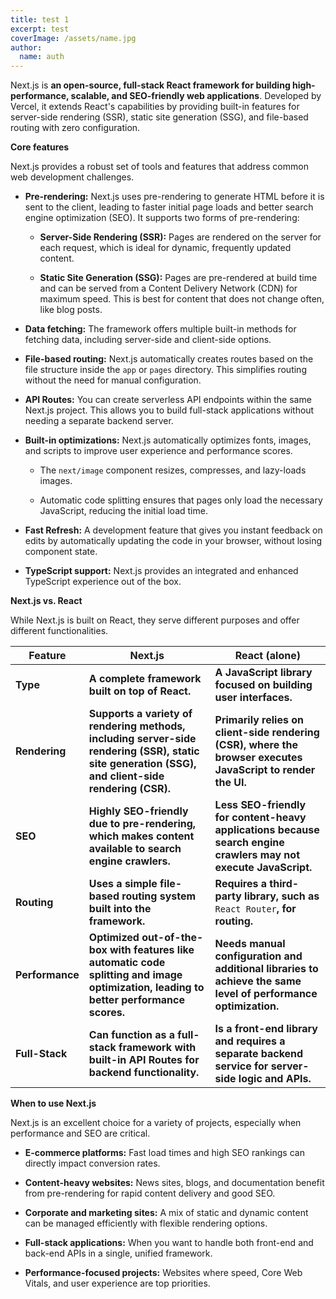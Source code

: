 ```yaml
---
title: test 1
excerpt: test
coverImage: /assets/name.jpg
author:
  name: auth
---
```

Next.js is **an open-source, full-stack React framework for building high-performance, scalable, and SEO-friendly web applications**. Developed by Vercel, it extends React's capabilities by providing built-in features for server-side rendering (SSR), static site generation (SSG), and file-based routing with zero configuration. 

**Core features**

Next.js provides a robust set of tools and features that address common web development challenges. 

*   **Pre-rendering:** Next.js uses pre-rendering to generate HTML before it is sent to the client, leading to faster initial page loads and better search engine optimization (SEO). It supports two forms of pre-rendering:
    
    *   **Server-Side Rendering (SSR):** Pages are rendered on the server for each request, which is ideal for dynamic, frequently updated content.
        
    *   **Static Site Generation (SSG):** Pages are pre-rendered at build time and can be served from a Content Delivery Network (CDN) for maximum speed. This is best for content that does not change often, like blog posts.
        
*   **Data fetching:** The framework offers multiple built-in methods for fetching data, including server-side and client-side options.
    
*   **File-based routing:** Next.js automatically creates routes based on the file structure inside the `app` or `pages` directory. This simplifies routing without the need for manual configuration.
    
*   **API Routes:** You can create serverless API endpoints within the same Next.js project. This allows you to build full-stack applications without needing a separate backend server.
    
*   **Built-in optimizations:** Next.js automatically optimizes fonts, images, and scripts to improve user experience and performance scores.
    
    *   The `next/image` component resizes, compresses, and lazy-loads images.
        
    *   Automatic code splitting ensures that pages only load the necessary JavaScript, reducing the initial load time.
        
*   **Fast Refresh:** A development feature that gives you instant feedback on edits by automatically updating the code in your browser, without losing component state.
    
*   **TypeScript support:** Next.js provides an integrated and enhanced TypeScript experience out of the box. 
    

**Next.js vs. React**

While Next.js is built on React, they serve different purposes and offer different functionalities. 

| **Feature** | **Next.js** | **React (alone)** |
| --- | --- | --- |
| **Type** | **A complete framework built on top of React.** | **A JavaScript library focused on building user interfaces.** |
| **Rendering** | **Supports a variety of rendering methods, including server-side rendering (SSR), static site generation (SSG), and client-side rendering (CSR).** | **Primarily relies on client-side rendering (CSR), where the browser executes JavaScript to render the UI.** |
| **SEO** | **Highly SEO-friendly due to pre-rendering, which makes content available to search engine crawlers.** | **Less SEO-friendly for content-heavy applications because search engine crawlers may not execute JavaScript.** |
| **Routing** | **Uses a simple file-based routing system built into the framework.** | **Requires a third-party library, such as** `React Router`**, for routing.** |
| **Performance** | **Optimized out-of-the-box with features like automatic code splitting and image optimization, leading to better performance scores.** | **Needs manual configuration and additional libraries to achieve the same level of performance optimization.** |
| **Full-Stack** | **Can function as a full-stack framework with built-in API Routes for backend functionality.** | **Is a front-end library and requires a separate backend service for server-side logic and APIs.** |

**When to use Next.js**

Next.js is an excellent choice for a variety of projects, especially when performance and SEO are critical. 

*   **E-commerce platforms:** Fast load times and high SEO rankings can directly impact conversion rates.
    
*   **Content-heavy websites:** News sites, blogs, and documentation benefit from pre-rendering for rapid content delivery and good SEO.
    
*   **Corporate and marketing sites:** A mix of static and dynamic content can be managed efficiently with flexible rendering options.
    
*   **Full-stack applications:** When you want to handle both front-end and back-end APIs in a single, unified framework.
    
*   **Performance-focused projects:** Websites where speed, Core Web Vitals, and user experience are top priorities.